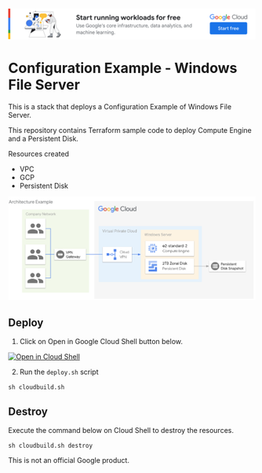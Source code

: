 [![banner](../banner.png)](https://cloud.google.com/?utm_source=github&utm_medium=referral&utm_campaign=GCP&utm_content=packages_repository_banner)

# Configuration Example - Windows File Server

This is a stack that deploys a Configuration Example of Windows File Server.

This repository contains Terraform sample code to deploy Compute Engine and a Persistent Disk.

Resources created
- VPC
- GCP
- Persistent Disk

![arquitecture](architecture.png)

## Deploy

1. Click on Open in Google Cloud Shell button below.
<a href="https://ssh.cloud.google.com/cloudshell/editor?shellonly=true&cloudshell_git_repo=https://github.com/GoogleCloudPlatform/click-to-deploy-solutions&cloudshell_workspace=windows-fileserver" target="_new">
    <img alt="Open in Cloud Shell" src="https://gstatic.com/cloudssh/images/open-btn.svg">
</a>

2. Run the `deploy.sh` script
```
sh cloudbuild.sh
```
## Destroy
Execute the command below on Cloud Shell to destroy the resources.
```
sh cloudbuild.sh destroy
```

This is not an official Google product.